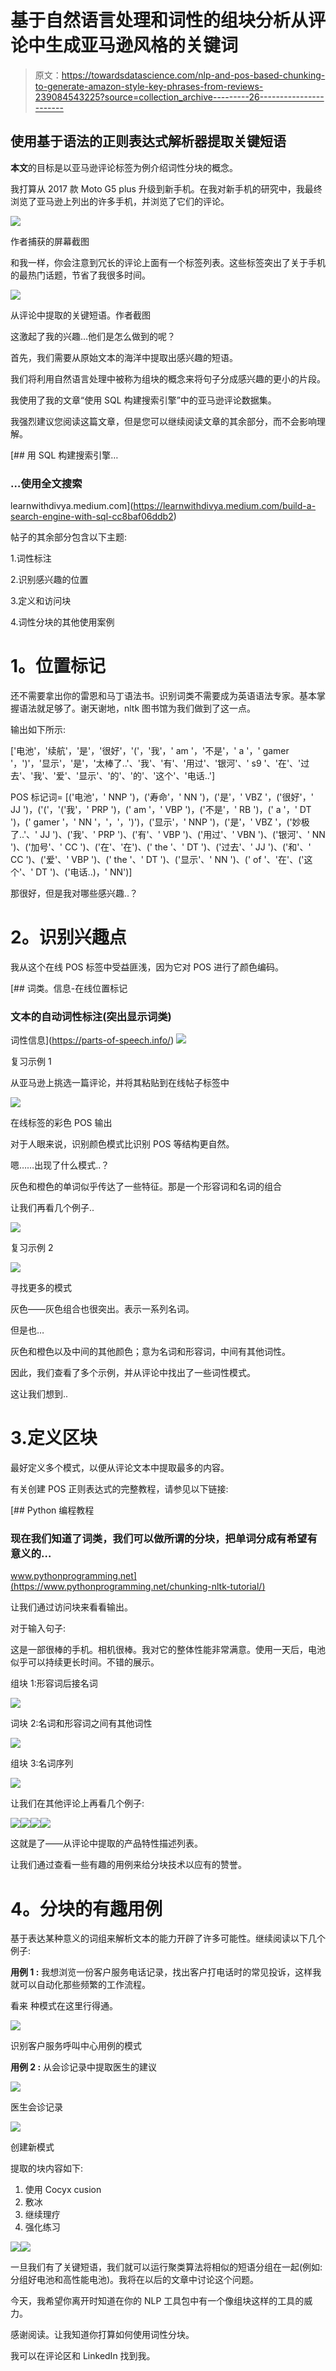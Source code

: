 # 基于自然语言处理和词性的组块分析从评论中生成亚马逊风格的关键词

> 原文：<https://towardsdatascience.com/nlp-and-pos-based-chunking-to-generate-amazon-style-key-phrases-from-reviews-239084543225?source=collection_archive---------26----------------------->

## **使用基于语法的正则表达式解析器提取关键短语**

**本文**的目标是以亚马逊评论标签为例介绍词性分块的概念。

我打算从 2017 款 Moto G5 plus 升级到新手机。在我对新手机的研究中，我最终浏览了亚马逊上列出的许多手机，并浏览了它们的评论。

![](img/928d5c835adf14294e21965fa3c37ca3.png)

作者捕获的屏幕截图

和我一样，你会注意到冗长的评论上面有一个标签列表。这些标签突出了关于手机的最热门话题，节省了我很多时间。

![](img/f202435fc999d723056f91b03171d77b.png)

从评论中提取的关键短语。作者截图

这激起了我的兴趣…他们是怎么做到的呢？

首先，我们需要从原始文本的海洋中提取出感兴趣的短语。

我们将利用自然语言处理中被称为组块的概念来将句子分成感兴趣的更小的片段。

我使用了我的文章“使用 SQL 构建搜索引擎”中的亚马逊评论数据集。

我强烈建议您阅读这篇文章，但是您可以继续阅读文章的其余部分，而不会影响理解。

[](https://learnwithdivya.medium.com/build-a-search-engine-with-sql-cc8baf06ddb2) [## 用 SQL 构建搜索引擎…

### …使用全文搜索

learnwithdivya.medium.com](https://learnwithdivya.medium.com/build-a-search-engine-with-sql-cc8baf06ddb2) 

帖子的其余部分包含以下主题:

1.词性标注

2.识别感兴趣的位置

3.定义和访问块

4.词性分块的其他使用案例

# **1。位置标记**

还不需要拿出你的雷恩和马丁语法书。识别词类不需要成为英语语法专家。基本掌握语法就足够了。谢天谢地，nltk 图书馆为我们做到了这一点。

输出如下所示:

['电池'，'续航'，'是'，'很好'，'('，'我'，' am '，'不是'，' a '，' gamer '，')'，'显示'，'是'，'太棒了..'、'我'、'有'、'用过'、'银河'、' s9 '、'在'、'过去'、'我'、'爱'、'显示'、'的'、'的'、'这个'、'电话..']

POS 标记词= [('电池'，' NNP ')，('寿命'，' NN ')，('是'，' VBZ '，('很好'，' JJ ')，('('，'('我'，' PRP ')，(' am '，' VBP ')，('不是'，' RB ')，(' a '，' DT ')，(' gamer '，' NN '，'，'，')')，('显示'，' NNP ')，('是'，' VBZ '，('妙极了..'、' JJ ')、('我'、' PRP ')、('有'、' VBP ')、('用过'、' VBN ')、('银河'、' NN ')、('加号'、' CC ')、('在'、'在')、(' the '、' DT ')、('过去'、' JJ ')、('和'、' CC ')、('爱'、' VBP ')、(' the '、' DT ')、('显示'、' NN ')、(' of '、'在'、('这个'、' DT ')、('电话..)，' NN')]

那很好，但是我对哪些感兴趣..？

# **2。识别兴趣点**

我从这个在线 POS 标签中受益匪浅，因为它对 POS 进行了颜色编码。

 [## 词类。信息-在线位置标记

### 文本的自动词性标注(突出显示词类)

词性信息](https://parts-of-speech.info/) ![](img/312cb507778cfe8c85034f50e6e620d4.png)

复习示例 1

从亚马逊上挑选一篇评论，并将其粘贴到在线帖子标签中

![](img/3e7d5cfe1505df9312bd054af8a3858c.png)

在线标签的彩色 POS 输出

对于人眼来说，识别颜色模式比识别 POS 等结构更自然。

嗯……出现了什么模式..？

灰色和橙色的单词似乎传达了一些特征。那是一个形容词和名词的组合

让我们再看几个例子..

![](img/2399031d336073b297415e4ab92decd2.png)

复习示例 2

![](img/8af22250392b3d0d24a27f2f0f4cd09e.png)

寻找更多的模式

灰色——灰色组合也很突出。表示一系列名词。

但是也…

灰色和橙色以及中间的其他颜色；意为名词和形容词，中间有其他词性。

因此，我们查看了多个示例，并从评论中找出了一些词性模式。

这让我们想到..

# 3.定义区块

最好定义多个模式，以便从评论文本中提取最多的内容。

有关创建 POS 正则表达式的完整教程，请参见以下链接:

[](https://www.pythonprogramming.net/chunking-nltk-tutorial/) [## Python 编程教程

### 现在我们知道了词类，我们可以做所谓的分块，把单词分成有希望有意义的…

www.pythonprogramming.net](https://www.pythonprogramming.net/chunking-nltk-tutorial/) 

让我们通过访问块来看看输出。

对于输入句子:

这是一部很棒的手机。相机很棒。我对它的整体性能非常满意。使用一天后，电池似乎可以持续更长时间。不错的展示。

组块 1:形容词后接名词

![](img/38728dd6230bcf7f05b76561cffbbe21.png)

词块 2:名词和形容词之间有其他词性

![](img/0d0c0f27a4fac381b2a6aa1ae79caf9e.png)

组块 3:名词序列

![](img/e2c2d31a5bdf7ee32e748fa91c733021.png)

让我们在其他评论上再看几个例子:

![](img/1d1fa827d23f9110a0d0dd075ee9c283.png)![](img/64196e96ff7555bb61c51b7b61be5cc7.png)![](img/d7695ed1ae95ce892c6db8ce28a9832a.png)![](img/2a3cef77afd3c2f7933e13b06c822aa3.png)

这就是了——从评论中提取的产品特性描述列表。

让我们通过查看一些有趣的用例来给分块技术以应有的赞誉。

# **4。分块的有趣用例**

基于表达某种意义的词组来解析文本的能力开辟了许多可能性。继续阅读以下几个例子:

**用例 1 :** 我想浏览一份客户服务电话记录，找出客户打电话时的常见投诉，这样我就可以自动化那些频繁的工作流程。

看来 <verb><other pos=""><noun>种模式在这里行得通。</noun></other></verb>

![](img/790d4ce4e7d17e2572df77bcb7e83264.png)

识别客户服务呼叫中心用例的模式

**用例 2 :** 从会诊记录中提取医生的建议

![](img/1d99274a35a132b12fcfdb43359d66ad.png)

医生会诊记录

![](img/1c352338452bce70ebec5c01f7fa7bb4.png)

创建新模式

提取的块内容如下:

1.  使用 Cocyx cusion
2.  敷冰
3.  继续理疗
4.  强化练习

![](img/d5afb3622387b3421b8946bb90f3a6a2.png)![](img/00529366a449b183b777c38a64f3e1dc.png)

一旦我们有了关键短语，我们就可以运行聚类算法将相似的短语分组在一起(例如:分组好电池和高性能电池)。我将在以后的文章中讨论这个问题。

今天，我希望你离开时知道在你的 NLP 工具包中有一个像组块这样的工具的威力。

感谢阅读。让我知道你打算如何使用词性分块。

我可以在评论区和 LinkedIn 找到我。